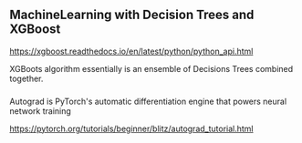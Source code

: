 ## MachineLearning with Decision Trees and XGBoost

https://xgboost.readthedocs.io/en/latest/python/python_api.html

XGBoots algorithm essentially is an ensemble of Decisions Trees combined together.

###

Autograd is PyTorch's automatic differentiation engine that powers neural network training

https://pytorch.org/tutorials/beginner/blitz/autograd_tutorial.html

